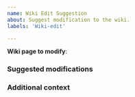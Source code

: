 ```yaml
---
name: Wiki Edit Suggestion
about: Suggest modification to the wiki.
labels: 'Wiki-edit'

---
```


**Wiki page to modify**: 

### Suggested modifications



### Additional context
<!-- Any additional information to understand the suggestion better -->
